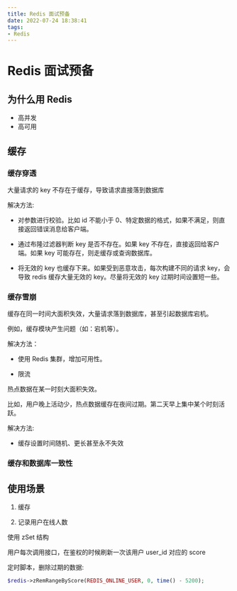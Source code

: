 ```yaml
---
title: Redis 面试预备
date: 2022-07-24 18:38:41
tags:
- Redis
---
```


# Redis 面试预备

## 为什么用 Redis

- 高并发
- 高可用


## 缓存


### 缓存穿透

大量请求的 key 不存在于缓存，导致请求直接落到数据库

解决方法:

- 对参数进行校验。比如 id 不能小于 0、特定数据的格式，如果不满足，则直接返回错误消息给客户端。

- 通过布隆过滤器判断 key 是否不存在。如果 key 不存在，直接返回给客户端。如果 key 可能存在，则走缓存或查询数据库。

- 将无效的 key 也缓存下来。如果受到恶意攻击，每次构建不同的请求 key，会导致 redis 缓存大量无效的 key。尽量将无效的 key 过期时间设置短一些。


### 缓存雪崩

缓存在同一时间大面积失效，大量请求落到数据库，甚至引起数据库宕机。

例如，缓存模块产生问题（如：宕机等）。

解决方法：

- 使用 Redis 集群，增加可用性。

- 限流

热点数据在某一时刻大面积失效。

比如，用户晚上活动少，热点数据缓存在夜间过期。第二天早上集中某个时刻活跃。

解决方法:

- 缓存设置时间随机、更长甚至永不失效



### 缓存和数据库一致性





## 使用场景

1. 缓存


2. 记录用户在线人数


使用 zSet 结构


用户每次调用接口，在鉴权的时候刷新一次该用户 user_id 对应的 score


定时脚本，删除过期的数据:

```php
$redis->zRemRangeByScore(REDIS_ONLINE_USER, 0, time() - 5200);
```